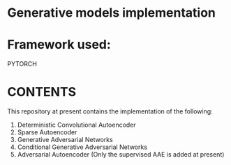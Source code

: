 # Generative models implementation

# Framework used:
PYTORCH

# CONTENTS

This repository at present contains the implementation of the following:
1) Deterministic Convolutional Autoencoder
2) Sparse Autoencoder
3) Generative Adversarial Networks
4) Conditional Generative Adversarial Networks
5) Adversarial Autoencoder (Only the supervised AAE is added at present)
